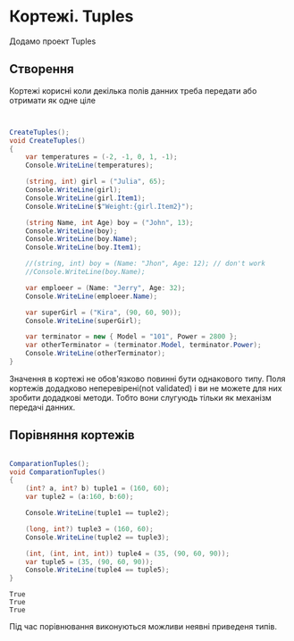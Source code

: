 # Кортежі. Tuples

Додамо проект Tuples

## Створення

Кортежі корисні коли декілька полів данних треба передати або отримати як одне ціле
```cs


CreateTuples();
void CreateTuples()
{
    var temperatures = (-2, -1, 0, 1, -1);
    Console.WriteLine(temperatures);

    (string, int) girl = ("Julia", 65);
    Console.WriteLine(girl);
    Console.WriteLine(girl.Item1);
    Console.WriteLine($"Weight:{girl.Item2}");

    (string Name, int Age) boy = ("John", 13);
    Console.WriteLine(boy);
    Console.WriteLine(boy.Name);
    Console.WriteLine(boy.Item1);

    //(string, int) boy = (Name: "Jhon", Age: 12); // don't work
    //Console.WriteLine(boy.Name);

    var emploeer = (Name: "Jerry", Age: 32);
    Console.WriteLine(emploeer.Name);

    var superGirl = ("Kira", (90, 60, 90));
    Console.WriteLine(superGirl);

    var terminator = new { Model = "101", Power = 2800 };
    var otherTerminator = (terminator.Model, terminator.Power);
    Console.WriteLine(otherTerminator);
}
```
Значення в кортежі не обов'язково повинні бути однакового типу.
Поля кортежів додадково неперевірені(not validated) і ви не можете для них зробити додадкові методи. Тобто вони слугуюдь тільки як механізм передачі данних.

## Порівняння кортежів

```cs

ComparationTuples();
void ComparationTuples()
{
    (int? a, int? b) tuple1 = (160, 60);
    var tuple2 = (a:160, b:60);

    Console.WriteLine(tuple1 == tuple2);

    (long, int?) tuple3 = (160, 60);
    Console.WriteLine(tuple2 == tuple3);

    (int, (int, int, int)) tuple4 = (35, (90, 60, 90));
    var tuple5 = (35, (90, 60, 90));
    Console.WriteLine(tuple4 == tuple5);
}
```
```
True
True
True
```
Під час порівнювання виконуються можливи неявні приведеня типів.

